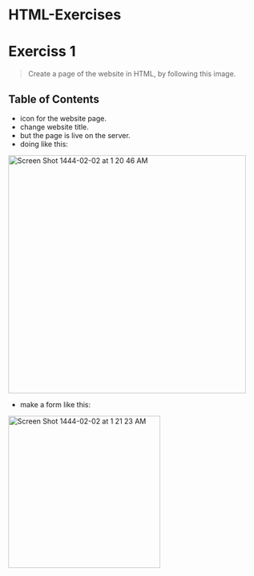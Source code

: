 # HTML-Exercises
# Exerciss 1
> Create a page of the website in HTML, by following this image.
## Table of Contents
* icon for the website page.
* change website title.
* but the page is live on the server.
* doing like this:

<img width="474" alt="Screen Shot 1444-02-02 at 1 20 46 AM" src="https://user-images.githubusercontent.com/92260175/187182035-ff399080-e7d7-4b2b-adc6-d442f28edabc.png">

* make a form like this:

<img width="303" alt="Screen Shot 1444-02-02 at 1 21 23 AM" src="https://user-images.githubusercontent.com/92260175/187182061-ce91c9ff-6b02-4ebd-ad78-a40d0b3e66de.png">
